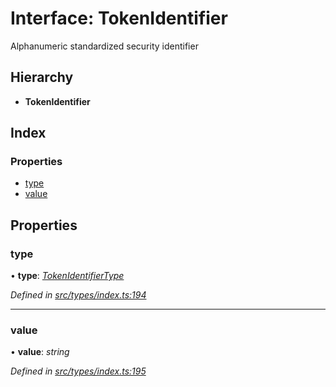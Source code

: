 # Interface: TokenIdentifier

Alphanumeric standardized security identifier

## Hierarchy

* **TokenIdentifier**

## Index

### Properties

* [type](tokenidentifier.md#type)
* [value](tokenidentifier.md#value)

## Properties

###  type

• **type**: *[TokenIdentifierType](../enums/tokenidentifiertype.md)*

*Defined in [src/types/index.ts:194](https://github.com/PolymathNetwork/polymesh-sdk/blob/56921667/src/types/index.ts#L194)*

___

###  value

• **value**: *string*

*Defined in [src/types/index.ts:195](https://github.com/PolymathNetwork/polymesh-sdk/blob/56921667/src/types/index.ts#L195)*
